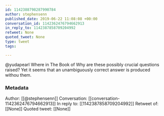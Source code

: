 ```yaml
---
id: 1142388798287990784
author: stephensenn
published_date: 2019-06-22 11:08:08 +00:00
conversation_id: 1142362476794662913
in_reply_to: 1142387858709204992
retweet: None
quoted_tweet: None
type: tweet
tags:

---
```


@yudapearl Where in The Book of Why are these possibly crucial questions raised? Yet it seems that an unambiguously correct answer is produced withou them.

### Metadata

Author: [[@stephensenn]]
Conversation: [[conversation-1142362476794662913]]
In reply to: [[1142387858709204992]]
Retweet of: [[None]]
Quoted tweet: [[None]]
